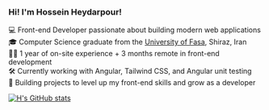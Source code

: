 ### Hi! I'm Hossein Heydarpour!

💻 Front-end Developer passionate about building modern web applications  
🎓 Computer Science graduate from the [University of Fasa](https://fasau.ac.ir/), Shiraz, Iran  
🧑‍💼 1 year of on-site experience + 3 months remote in front-end development  
🛠️ Currently working with Angular, Tailwind CSS, and Angular unit testing  
🚀 Building projects to level up my front-end skills and grow as a developer

[![H's GitHub stats](https://github-readme-stats.vercel.app/api?username=anuraghazra)](https://github.com/anuraghazra/github-readme-stats)
